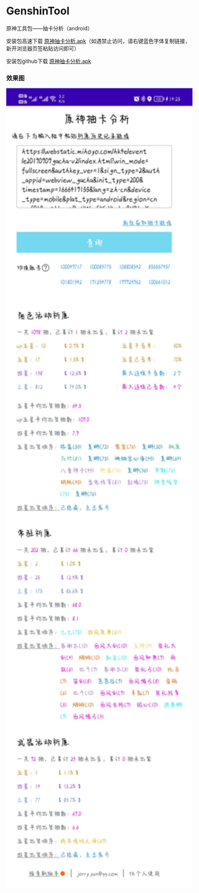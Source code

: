 # GenshinTool
原神工具包——抽卡分析（android）

安装包高速下载 [原神抽卡分析.apk](https://files.cnblogs.com/files/blogs/682374/genshinTool_1.4.3.apk?t=1648094995)（如遇禁止访问，请右键蓝色字体复制链接，新开浏览器页签粘贴访问即可）

安装包github下载 [原神抽卡分析.apk](https://github.com/jorry-yun/GenshinTool/raw/master/%E5%AE%89%E8%A3%85%E5%8C%85/genshinTool_1.4.3.apk)
### 效果图
<img src="https://github.com/jorry-yun/GenshinTool/blob/master/%E7%B4%A0%E6%9D%90/Screenshot.jpg" width=500/>
